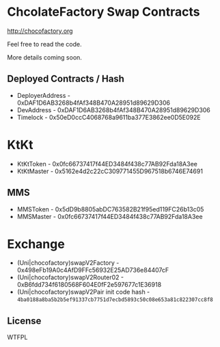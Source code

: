 # ChcolateFactory Swap Contracts

http://chocofactory.org 

Feel free to read the code.
 
More details coming soon.

## Deployed Contracts / Hash

- DeployerAddress - 0xDAF1D6AB3268b4fAf348B470A28951d89629D306
- DevAddress - 0xDAF1D6AB3268b4fAf348B470A28951d89629D306
- Timelock - 0x50eD0ccC4068768a9611ba377E3862ee0D5E092E

# KtKt
- KtKtToken - 0x0fc66737417f44ED3484f438c77AB92Fda18A3ee
- KtKtMaster - 0x5162e4d2c22cC309771455D967518b6746E74691

## MMS
- MMSToken - 0x5dD9b8805abDC763582B21f95ed119FC26b13c05
- MMSMaster - 0x0fc66737417f44ED3484f438c77AB92Fda18A3ee

# Exchange

- (Uni|chocofactory)swapV2Factory - 0x498eFb19A0c4AfD9FFc56932E25AD736e84407cF
- (Uni|chocofactory)swapV2Router02 - 0xB6fdd734f6180568F604E0fF2e597677c1E36918
- (Uni|chocofactory)swapV2Pair init code hash - `4ba0188a8ba5b2b5ef91337cb7751d7ecbd5893c50c08e653a81c822307cc8f8`

## License

WTFPL
